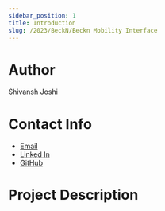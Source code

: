 ```yaml
---
sidebar_position: 1
title: Introduction
slug: /2023/BeckN/Beckn Mobility Interface
---
```



# Author
Shivansh Joshi

# Contact Info
- [Email](mailto:shivanshjoshi277@gmail.com)
- [Linked In](https://www.linkedin.com/in/shivansh-joshi-360071208/)
- [GitHub](https://github.com/sniperzee2)

# Project Description

